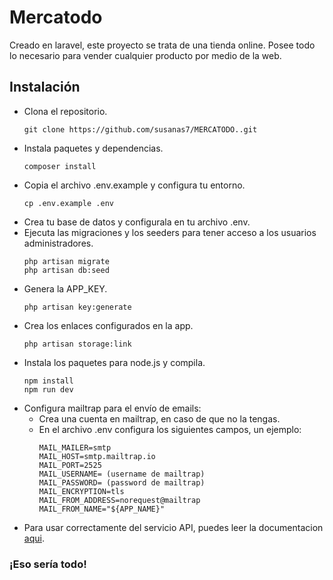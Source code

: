 
# Mercatodo

Creado en laravel, este proyecto se trata de una tienda online. Posee todo lo necesario para vender cualquier producto por medio de la web.


## Instalación

- Clona el repositorio.
    ```
    git clone https://github.com/susanas7/MERCATODO..git
    ```
- Instala paquetes y dependencias.
    ```
    composer install
    ```
- Copia el archivo .env.example y configura tu entorno.
    ```
    cp .env.example .env
    ```
- Crea tu base de datos y configurala en tu archivo .env.
- Ejecuta las migraciones y los seeders para tener acceso a los usuarios administradores.
    ```
    php artisan migrate
    php artisan db:seed
    ```
- Genera la APP_KEY.
    ```
    php artisan key:generate
    ```
- Crea los enlaces configurados en la app.
    ```
    php artisan storage:link
    ```
- Instala los paquetes para node.js y compila.
    ```
    npm install
    npm run dev
    ```
- Configura mailtrap para el envío de emails:
    - Crea una cuenta en mailtrap, en caso de que no la tengas.
    - En el archivo .env configura los siguientes campos, un ejemplo:
        ```
        MAIL_MAILER=smtp
        MAIL_HOST=smtp.mailtrap.io
        MAIL_PORT=2525
        MAIL_USERNAME= (username de mailtrap)
        MAIL_PASSWORD= (password de mailtrap)
        MAIL_ENCRYPTION=tls
        MAIL_FROM_ADDRESS=norequest@mailtrap
        MAIL_FROM_NAME="${APP_NAME}"
        ```
- Para usar correctamente del servicio API, puedes leer la documentacion [aqui](https://documenter.getpostman.com/view/11883657/TVmHDfGU).

### ¡Eso sería todo!